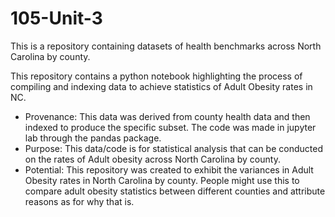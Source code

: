 # 105-Unit-3
This is a repository containing datasets of health benchmarks across North Carolina by county.

This repository contains a python notebook highlighting the process of compiling and indexing data to achieve statistics of Adult Obesity rates in NC.

- Provenance: This data was derived from county health data and then indexed to produce the specific subset. The code was made in jupyter lab through the pandas package.
- Purpose: This data/code is for statistical analysis that can be conducted on the rates of Adult obesity across North Carolina by county.
- Potential: This repository was created to exhibit the variances in Adult Obesity rates in North Carolina by county. People might use this to compare adult obesity statistics between different counties and attribute reasons as for why that is.
